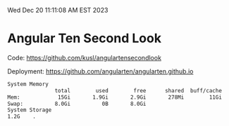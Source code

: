 Wed Dec 20 11:11:08 AM EST 2023

# Angular Ten Second Look

Code: https://github.com/kusl/angulartensecondlook

Deployment: https://github.com/angularten/angularten.github.io

```bash
System Memory
               total        used        free      shared  buff/cache   available
Mem:            15Gi       1.9Gi       2.9Gi       278Mi        11Gi        13Gi
Swap:          8.0Gi          0B       8.0Gi
System Storage
1.2G	.
```
```bash
